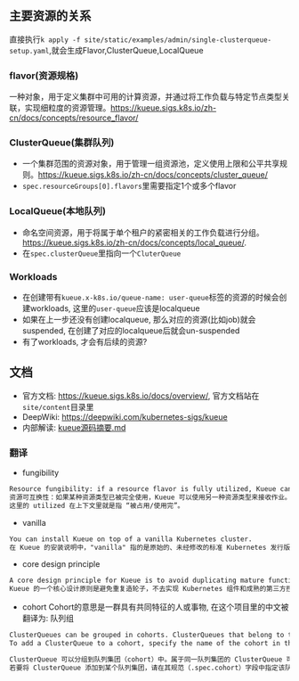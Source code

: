 ## 主要资源的关系
直接执行`k apply -f site/static/examples/admin/single-clusterqueue-setup.yaml`,就会生成Flavor,ClusterQueue,LocalQueue
### flavor(资源规格)
一种对象，用于定义集群中可用的计算资源，并通过将工作负载与特定节点类型关联，实现细粒度的资源管理。https://kueue.sigs.k8s.io/zh-cn/docs/concepts/resource_flavor/
### ClusterQueue(集群队列)
- 一个集群范围的资源对象，用于管理一组资源池，定义使用上限和公平共享规则。https://kueue.sigs.k8s.io/zh-cn/docs/concepts/cluster_queue/
- `spec.resourceGroups[0].flavors`里需要指定1个或多个flavor
### LocalQueue(本地队列)
- 命名空间资源，用于将属于单个租户的紧密相关的工作负载进行分组。https://kueue.sigs.k8s.io/zh-cn/docs/concepts/local_queue/. 
- 在`spec.clusterQueue`里指向一个`CluterQueue`
### Workloads
- 在创建带有`kueue.x-k8s.io/queue-name: user-queue`标签的资源的时候会创建workloads, 这里的`user-queue`应该是localqueue
- 如果在上一步还没有创建localqueue, 那么对应的资源(比如job)就会suspended, 在创建了对应的localqueue后就会un-suspended
- 有了workloads, 才会有后续的资源?

## 文档
- 官方文档: https://kueue.sigs.k8s.io/docs/overview/, 官方文档站在`site/content`目录里
- DeepWiki: https://deepwiki.com/kubernetes-sigs/kueue
- 内部解读: [kueue源码摘要.md](kueue%E6%BA%90%E7%A0%81%E6%91%98%E8%A6%81.md)
### 翻译
- fungibility
```txt
Resource fungibility: if a resource flavor is fully utilized, Kueue can admit the job using a different flavor.
资源可互换性：如果某种资源类型已被完全使用，Kueue 可以使用另一种资源类型来接收作业。  
这里的 utilized 在上下文里就是指 “被占用/使用完”。  

```
- vanilla
```txt
You can install Kueue on top of a vanilla Kubernetes cluster.
在 Kueue 的安装说明中，"vanilla" 指的是原始的、未经修改的标准 Kubernetes 发行版。它不像 OpenShift、RKE 或 Tanzu 那样被特定厂商额外封装或深度定制。
```
- core design principle
```txt
A core design principle for Kueue is to avoid duplicating mature functionality in Kubernetes components and well-established third-party controllers. Autoscaling, pod-to-node scheduling and job lifecycle management are the responsibility of cluster-autoscaler, kube-scheduler and kube-controller-manager, respectively. Advanced admission control can be delegated to controllers such as gatekeeper.
Kueue 的一个核心设计原则是避免重复造轮子，不去实现 Kubernetes 组件和成熟的第三方控制器里已经具备的功能。自动扩缩容、Pod 到节点的调度以及作业生命周期管理，分别由 cluster-autoscaler、kube-scheduler 和 kube-controller-manager 负责。更高级的准入控制可以交给像 gatekeeper 这样的控制器来处理。
```
- cohort
  Cohort的意思是一群具有共同特征的人或事物, 在这个项目里的中文被翻译为: 队列组
```txt
ClusterQueues can be grouped in cohorts. ClusterQueues that belong to the same cohort can borrow unused quota from each other.
To add a ClusterQueue to a cohort, specify the name of the cohort in the .spec.cohort field. All ClusterQueues that have a matching spec.cohort are part of the same cohort. If the spec.cohort field is empty, the ClusterQueue doesn’t belong to any cohort, and thus it cannot borrow quota from any other ClusterQueue

ClusterQueue 可以分组到队列集团（cohort）中。属于同一队列集团的 ClusterQueue 可以相互借用未使用的配额.
若要将 ClusterQueue 添加到某个队列集团，请在其规范（.spec.cohort）字段中指定该队列集团的名称。所有具有相同 spec.cohort值的 ClusterQueue 都属于同一个队列集团。如果 spec.cohort字段为空，则该 ClusterQueue 不属于任何队列集团，因此它无法从任何其他 ClusterQueue 借用配额.
```